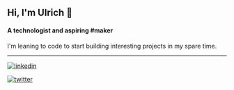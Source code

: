 ## Hi, I'm Ulrich 👋

#### A technologist and aspiring #maker

I'm leaning to code to start building interesting projects in my spare time.

---

[![linkedin](https://img.shields.io/badge/linkedin-0A66C2?style=for-the-badge&logo=linkedin&logoColor=white)](https://www.linkedin.com/in/ulrichmabou/)

[![twitter](https://img.shields.io/badge/twitter-1DA1F2?style=for-the-badge&logo=x&logoColor=white)](https://twitter.com/_umabou)









